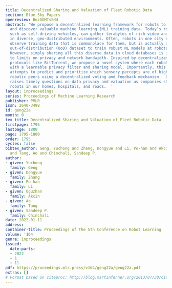 ```yaml
---
title: Decentralized Sharing and Valuation of Fleet Robotic Data
section: Blue Sky Papers
openreview: BozDOMTsSNd
abstract: 'We propose a decentralized learning framework for robots to trade, price,
  and discover valuable machine learning (ML) training data. Today’s robotic fleets,
  such as self-driving vehicles, can gather terabytes of rich video and LIDAR data
  in diverse, geo-distributed environments. Often, robots in one city or home might
  observe training data that is commonplace for them, but is actually a valuable,
  out-of-distribution (OoD) dataset to train robust ML models at robots elsewhere.
  However, simply sharing all this diverse data in cloud databases is infeasible due
  to limits on privacy and network bandwidth. Inspired by decentralized file sharing
  protocols like BitTorrent, we propose a novel system where each robot is provisioned
  with a learnable privacy filter and sharing model. Importantly, this sharing model
  attempts to predict and prioritize which sensory percepts are of high value to other
  robotic peers using a decentralized voting and feedback mechanism.  Our scheme naturally
  raises timely questions on data privacy and valuation as companies start to deploy
  robots in our homes, hospitals, and roads.  '
layout: inproceedings
series: Proceedings of Machine Learning Research
publisher: PMLR
issn: 2640-3498
id: geng22a
month: 0
tex_title: Decentralized Sharing and Valuation of Fleet Robotic Data
firstpage: 1795
lastpage: 1800
page: 1795-1800
order: 1795
cycles: false
bibtex_author: Geng, Yuchong and Zhang, Dongyue and Li, Po-han and Akcin, Oguzhan
  and Tang, Ao and Chinchali, Sandeep P.
author:
- given: Yuchong
  family: Geng
- given: Dongyue
  family: Zhang
- given: Po-han
  family: Li
- given: Oguzhan
  family: Akcin
- given: Ao
  family: Tang
- given: Sandeep P.
  family: Chinchali
date: 2022-01-11
address:
container-title: Proceedings of The 5th Conference on Robot Learning
volume: '164'
genre: inproceedings
issued:
  date-parts:
  - 2022
  - 1
  - 11
pdf: https://proceedings.mlr.press/v164/geng22a/geng22a.pdf
extras: []
# Format based on citeproc: http://blog.martinfenner.org/2013/07/30/citeproc-yaml-for-bibliographies/
---
```

